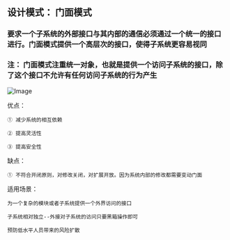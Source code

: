 
## 设计模式： 门面模式

### 要求一个子系统的外部接口与其内部的通信必须通过一个统一的接口进行。门面模式提供一个高层次的接口，使得子系统更容易视同
### 注： 门面模式注重统一对象，也就是提供一个访问子系统的接口，除了这个接口不允许有任何访问子系统的行为产生

![Image](https://github.com/ZzzYL9/design_pattern/tree/master/class_images/facade.png)

优点：

    ① 减少系统的相互依赖
    
    ② 提高灵活性
    
    ③ 提高安全性
    
缺点：

    ① 不符合开闭原则，对修改关闭，对扩展开放。因为系统内部的修改都需要变动门面
    
适用场景：
    
    为一个复杂的模块或者子系统提供一个外界访问的接口
    
    子系统相对独立--外接对子系统的访问只要黑箱操作即可
    
    预防低水平人员带来的风险扩散
